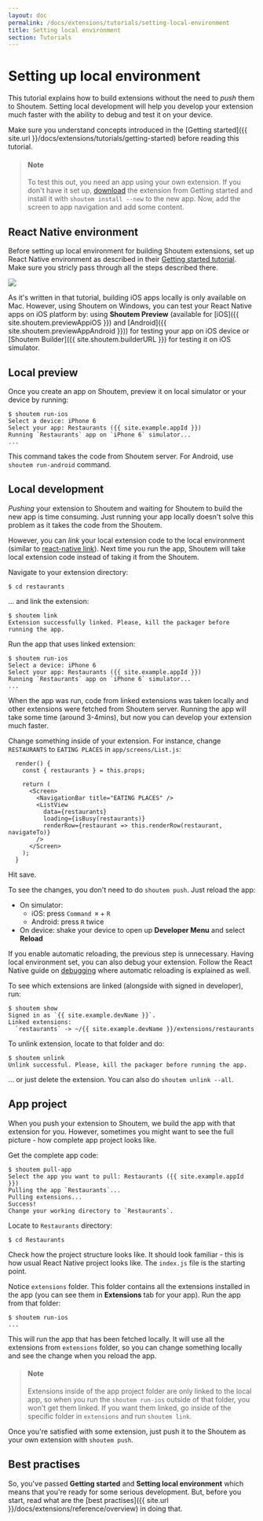 ```yaml
---
layout: doc
permalink: /docs/extensions/tutorials/setting-local-environment
title: Setting local environment
section: Tutorials
---
```


# Setting up local environment

This tutorial explains how to build extensions without the need to _push_ them to Shoutem. Setting local development will help you develop your extension much faster with the ability to debug and test it on your device.

Make sure you understand concepts introduced in the [Getting started]({{ site.url }}/docs/extensions/tutorials/getting-started) before reading this tutorial.

> #### Note
> To test this out, you need an app using your own extension. If you don't have it set up, [download](https://github.com/shoutem/extension-examples/tree/master/restaurants-getting-started) the extension from Getting started and install it with `shoutem install --new` to the new app. Now, add the screen to app navigation and add some content.

## React Native environment

Before setting up local environment for building Shoutem extensions, set up React Native environment as described in their [Getting started tutorial](https://facebook.github.io/react-native/docs/getting-started.html). Make sure you stricly pass through all the steps described there.

<p class="image">
<img src='{{ site.url }}/img/tutorials/setting-local-environment/rn-getting-started.png'/>
</p>

As it's written in that tutorial, building iOS apps locally is only available on Mac. However, using Shoutem on Windows, you can test your React Native apps on iOS platform by: using **Shoutem Preview** (available for [iOS]({{ site.shoutem.previewAppiOS }}) and [Android]({{ site.shoutem.previewAppAndroid }})) for testing your app on iOS device or [Shoutem Builder]({{ site.shoutem.builderURL }}) for testing it on iOS simulator.

## Local preview

Once you create an app on Shoutem, preview it on local simulator or your device by running:

```ShellSession
$ shoutem run-ios
Select a device: iPhone 6
Select your app: Restaurants ({{ site.example.appId }})
Running `Restaurants` app on `iPhone 6` simulator...
...
```

This command takes the code from Shoutem server. For Android, use `shoutem run-android` command.

## Local development

_Pushing_ your extension to Shoutem and waiting for Shoutem to build the new app is time consuming. Just running your app locally doesn't solve this problem as it takes the code from the Shoutem.

However, you can _link_ your local extension code to the local environment (similar to [react-native link](https://facebook.github.io/react-native/docs/linking-libraries-ios.html)). Next time you run the app, Shoutem will take local extension code instead of taking it from the Shoutem.

Navigate to your extension directory:

```ShellSession
$ cd restaurants
```

... and link the extension:

```ShellSession
$ shoutem link
Extension successfully linked. Please, kill the packager before running the app.
```

Run the app that uses linked extension:

```ShellSession
$ shoutem run-ios
Select a device: iPhone 6
Select your app: Restaurants ({{ site.example.appId }})
Running `Restaurants` app on `iPhone 6` simulator...
...
```

When the app was run, code from linked extensions was taken locally and other extensions were fetched from Shoutem server. Running the app will take some time (around 3-4mins), but now you can develop your extension much faster.

Change something inside of your extension. For instance, change `RESTAURANTS` to `EATING PLACES` in `app/screens/List.js`:

```javascript{6}
  render() {
    const { restaurants } = this.props;
    
    return (
      <Screen>
        <NavigationBar title="EATING PLACES" />
        <ListView
          data={restaurants}
          loading={isBusy(restaurants)}
          renderRow={restaurant => this.renderRow(restaurant, navigateTo)}
        />
      </Screen>
    );
  }
```

Hit save.

To see the changes, you don't need to do `shoutem push`. Just reload the app:

- On simulator:
  - iOS: press `Command ⌘` + `R`
  - Android: press `R` twice
- On device: shake your device to open up **Developer Menu** and select **Reload**

If you enable automatic reloading, the previous step is unnecessary. Having local environment set, you can also debug your extension. Follow the React Native guide on [debugging](https://facebook.github.io/react-native/docs/debugging.html) where automatic reloading is explained as well.

To see which extensions are linked (alongside with signed in developer), run:

```ShellSession
$ shoutem show
Signed in as `{{ site.example.devName }}`.
Linked extensions:
  `restaurants` -> ~/{{ site.example.devName }}/extensions/restaurants
```

To unlink extension, locate to that folder and do:

```ShellSession
$ shoutem unlink
Unlink successful. Please, kill the packager before running the app.
```

... or just delete the extension. You can also do `shoutem unlink --all`.

## App project

When you push your extension to Shoutem, we build the app with that extension for you. However, sometimes you might want to see the full picture - how complete app project looks like.

Get the complete app code:

```ShellSession
$ shoutem pull-app
Select the app you want to pull: Restaurants ({{ site.example.appId }})
Pulling the app `Restaurants`...
Pulling extensions...
Success!
Change your working directory to `Restaurants`.
```

Locate to `Restaurants` directory:

```ShellSession
$ cd Restaurants
```

Check how the project structure looks like. It should look familiar - this is how usual React Native project looks like. The `index.js` file is the starting point.

Notice `extensions` folder. This folder contains all the extensions installed in the app (you can see them in **Extensions** tab for your app). Run the app from that folder:

```ShellSession
$ shoutem run-ios
...
```

This will run the app that has been fetched locally. It will use all the extensions from `extensions` folder, so you can change something locally and see the change when you reload the app.

> #### Note
> Extensions inside of the app project folder are only linked to the local app, so when you run the `shoutem run-ios` outside of that folder, you won't get them linked. If you want them linked, go inside of the specific folder in `extensions` and run `shoutem link`.

Once you're satisfied with some extension, just push it to the Shoutem as your own extension with `shoutem push`.

## Best practises

So, you've passed **Getting started** and **Setting local environment** which means that you're ready for some serious development. But, before you start, read what are the [best practises]({{ site.url }}/docs/extensions/reference/overview) in doing that.

